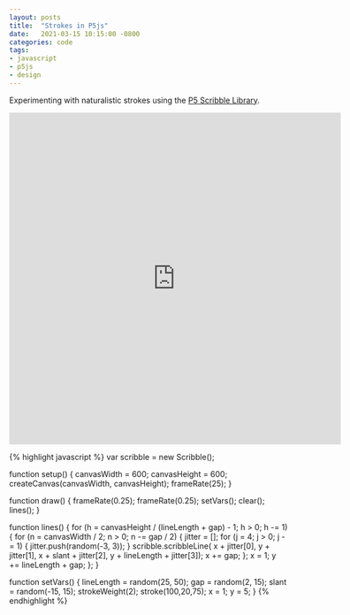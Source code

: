 ```yaml
---
layout: posts
title:  "Strokes in P5js"
date:   2021-03-15 10:15:00 -0800
categories: code
tags: 
- javascript
- p5js
- design
---
```

Experimenting with naturalistic strokes using the [P5 Scribble Library](https://github.com/generative-light/p5.scribble.js/).

<iframe src="https://editor.p5js.org/bobbymeyer/embed/MCbbiL6o5" 
        style="width: 600px; 
              height: 600px; 
              overflow: hidden;"  
        scrolling="no" 
        frameborder="0">
</iframe>

{% highlight javascript %}
var scribble = new Scribble();

function setup() {
  canvasWidth = 600;
  canvasHeight = 600;
  createCanvas(canvasWidth, canvasHeight);
  frameRate(25);
}

function draw() {
  frameRate(0.25);
  frameRate(0.25);
  setVars();
  clear();
  lines();
}

function lines() {
  for (h = canvasHeight / (lineLength + gap) - 1; h > 0; h -= 1) {
    for (n = canvasWidth / 2; n > 0; n -= gap / 2) {
      jitter = [];
      for (j = 4; j > 0; j -= 1) {
        jitter.push(random(-3, 3));
      }
      scribble.scribbleLine(
        x + jitter[0],
        y + jitter[1],
        x + slant + jitter[2],
        y + lineLength + jitter[3]);
      x += gap;
    };
    x = 1;
    y += lineLength + gap;
  };
}

function setVars() {
  lineLength = random(25, 50);
  gap = random(2, 15);
  slant = random(-15, 15);
  strokeWeight(2);
  stroke(100,20,75);
  x = 1;
  y = 5;
}
{% endhighlight %}
